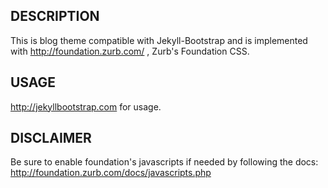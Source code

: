 DESCRIPTION
----------
This is blog theme compatible with Jekyll-Bootstrap
and is implemented with <http://foundation.zurb.com/> , Zurb's Foundation CSS.

USAGE
-----
<http://jekyllbootstrap.com> for usage.

DISCLAIMER
---------
Be sure to enable foundation's javascripts if needed by following the docs:
<http://foundation.zurb.com/docs/javascripts.php>
